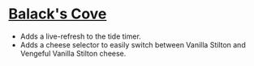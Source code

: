 # [Balack's Cove](https://www.mousehuntgame.com/preferences.php?tab=mousehunt-improved-settings#mousehunt-improved-settings-location-hud)

- Adds a live-refresh to the tide timer.
- Adds a cheese selector to easily switch between Vanilla Stilton and Vengeful Vanilla Stilton cheese.
